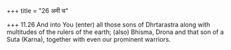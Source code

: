 +++
title = "26 अमी च"

+++
11.26 And into You (enter) all those sons of Dhrtarastra along with
multitudes of the rulers of the earth; (also) Bhisma, Drona and that son
of a Suta (Karna), together with even our prominent warriors.
